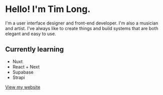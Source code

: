 # Hello! I'm Tim Long. 

I'm a user interface designer and front-end developer. I'm also a musician and artist. I've always like to create things and build systems that are both elegant and easy to use.

## Currently learning
- Nuxt
- React + Next
- Supabase
- Strapi

[View my website](https://timuism.net)




